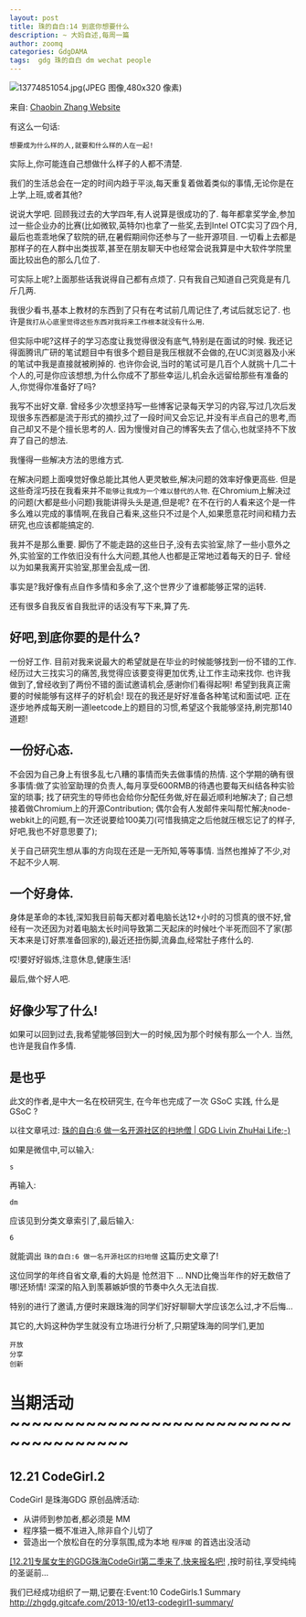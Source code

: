 ```yaml
---
layout: post
title: 珠的自白:14 到底你想要什么
description: ~ 大妈自述,每周一篇
author: zoomq
categories: GdgDAMA
tags:  gdg 珠的自白 dm wechat people
---
```


![13774851054.jpg(JPEG 图像,480x320 像素)](http://www.iyangcong.com/upload/topic/cover/13774851054.jpg)

来自: [Chaobin Zhang Website](http://zhchbin.github.io/2013/10/24/what-do-you-want/)

有这么一句话:

    想要成为什么样的人,就要和什么样的人在一起!

实际上,你可能连自己想做什么样子的人都不清楚. 

我们的生活总会在一定的时间内趋于平淡,每天重复着做着类似的事情,无论你是在上学,上班,或者其他?

说说大学吧. 回顾我过去的大学四年,有人说算是很成功的了. 
每年都拿奖学金,参加过一些企业办的比赛(比如微软,英特尔)也拿了一些奖,去到Intel OTC实习了四个月,最后也乖乖地保了软院的研,在暑假期间你还参与了一些开源项目. 
一切看上去都是那样子的在人群中出类拔萃,甚至在朋友聊天中也经常会说我算是中大软件学院里面比较出色的那么几位了. 

可实际上呢?上面那些话我说得自己都有点烦了. 只有我自己知道自己究竟是有几斤几两. 

<!--more-->

我很少看书,基本上教材的东西到了只有在考试前几周记住了,考试后就忘记了. 
也许是`我打从心底里觉得这些东西对我将来工作根本就没有什么用`. 

但实际中呢?这样子的学习态度让我觉得很没有底气,特别是在面试的时候. 
我还记得面腾讯广研的笔试题目中有很多个题目是我压根就不会做的,在UC浏览器及小米的笔试中我是直接就被刷掉的. 
也许你会说,当时的笔试可是几百个人就挑十几二十个人的,可是你应该想想,为什么你成不了那些幸运儿,机会永远留给那些有准备的人,你觉得你准备好了吗?

我写不出好文章. 
曾经多少次想坚持写一些博客记录每天学习的内容,写过几次后发现很多东西都是流于形式的摘抄,过了一段时间又会忘记,并没有半点自己的思考,而自己却又不是个擅长思考的人. 
因为慢慢对自己的博客失去了信心,也就坚持不下放弃了自己的想法. 

我懂得一些解决方法的思维方式. 

在解决问题上面嗅觉好像总能比其他人更灵敏些,解决问题的效率好像更高些. 
但是这些奇淫巧技在我看来并不`能够让我成为一个难以替代的人物`. 
在Chromium上解决过的问题(大都是些小问题)我能讲得头头是道,但是呢?
在不在行的人看来这个是一件多么难以完成的事情啊,在我自己看来,这些只不过是个人,如果愿意花时间和精力去研究,也应该都能搞定的. 

我并不是那么重要. 脚伤了不能走路的这些日子,没有去实验室,除了一些小意外之外,实验室的工作依旧没有什么大问题,其他人也都是正常地过着每天的日子. 
曾经以为如果我离开实验室,那里会乱成一团. 

事实是?我好像有点自作多情和多余了,这个世界少了谁都能够正常的运转. 

还有很多自我反省自我批评的话没有写下来,算了先. 

## 好吧,到底你要的是什么?

一份好工作. 目前对我来说最大的希望就是在毕业的时候能够找到一份不错的工作. 
经历过大三找实习的痛苦,我觉得应该要变得更加优秀,让工作主动来找你. 
也许我做到了,曾经收到了两份不错的面试邀请机会,感谢你们看得起啊!
希望到我真正需要的时候能够有这样子的好机会!
现在的我还是好好准备各种笔试和面试吧. 
正在逐步地养成每天刷一道leetcode上的题目的习惯,希望这个我能够坚持,刷完那140道题!

## 一份好心态. 
不会因为自己身上有很多乱七八糟的事情而失去做事情的热情. 
这个学期的确有很多事情:做了实验室助理的负责人,每月享受600RMB的待遇也要每天纠结各种实验室的琐事;
找了研究生的导师也会给你分配任务做,好在最近顺利地解决了;
自己想接着做Chromium上的开源Contribution;
偶尔会有人发邮件来叫帮忙解决node-webkit上的问题,有一次还说要给100美刀(可惜我搞定之后他就压根忘记了的样子,好吧,我也不好意思要了);

关于自己研究生想从事的方向现在还是一无所知,等等事情. 
当然也推掉了不少,对不起不少人啊. 

## 一个好身体. 

身体是革命的本钱,深知我目前每天都对着电脑长达12+小时的习惯真的很不好,曾经有一次还因为对着电脑太长时间导致第二天起床的时候吐个半死而回不了家(那天本来是订好票准备回家的),最近还扭伤脚,流鼻血,经常肚子疼什么的. 

哎!要好好锻炼,注意休息,健康生活!

最后,做个好人吧. 

## 好像少写了什么!

如果可以回到过去,我希望能够回到大一的时候,因为那个时候有那么一个人. 
当然,也许是我自作多情. 


## 是也乎

此文的作者,是中大一名在校研究生, 在今年也完成了一次 GSoC 实践,
什么是 GSoC ?

以往文章吼过:
[珠的自白:6 做一名开源社区的扫地僧 | GDG Livin ZhuHai Life;-)](http://zhgdg.gitcafe.com/2013-10/dm5-gsoc2014/)

如果是微信中,可以输入: 

    s

再输入:

    dm

应该见到分类文章索引了,最后输入:

    6

就能调出 `珠的自白:6 做一名开源社区的扫地僧` 这篇历史文章了!

这位同学的年终自省文章,看的大妈是 怆然泪下 ... NND比俺当年作的好无数倍了哪!还矫情!
深深的陷入到羡慕嫉妒恨的节奏中久久无法自拔.

特别的进行了邀请,方便时来跟珠海的同学们好好聊聊大学应该怎么过,才不后悔...

其它的,大妈这种伪学生就没有立场进行分析了,只期望珠海的同学们,更加

    开放
    分享
    创新



# 当期活动 ~~~~~~~~~~~~~~~~~~~~~~~~~~~~~~~~~~~~~



## 12.21 CodeGirl.2

CodeGirl 是珠海GDG 原创品牌活动:

- 从讲师到参加者,都必须是 MM
- 程序猿一概不准进入,除非自个儿切了
- 营造出一个放松自在的分享氛围,成为本地 `程序媛` 的首选出没活动

[[12.21]专属女生的GDG珠海CodeGirl第二季来了,快来报名吧!](http://www.chinagdg.com/thread-3367-1-1.html)
,按时前往,享受纯纯的圣诞前...

我们已经成功组织了一期,记要在:Event:10 CodeGirls.1 Summary
      http://zhgdg.gitcafe.com/2013-10/et13-codegirl1-summary/




